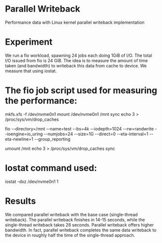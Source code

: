 # Parallel Writeback
Performance data with Linux kernel parallel writeback implementation

# Experiment
We run a fio workload, spawning 24 jobs each doing 1GiB of I/O. The total I/O issued from fio is 24 GiB.
The idea is to measure the amount of time taken (and bandwidth) to writeback this data from cache to device. We measure that using iostat.


# The fio job script used for measuring the performance:
mkfs.xfs -f /dev/nvme0n1
mount /dev/nvme0n1 /mnt
sync
echo 3 > /proc/sys/vm/drop_caches
 
fio --directory=/mnt --name=test --bs=4k --iodepth=1024 --rw=randwrite --ioengine=io_uring  --numjobs=24 --size=1G  --direct=0 --eta-interval=1 --eta-newline=1 --group_reporting
 
umount /mnt
echo 3 > /proc/sys/vm/drop_caches
sync

# Iostat command used:
iostat -dxz /dev/nvme0n1 1

# Results
We compared parallel writeback with the base case (single-thread writeback). The parallel writeback finishes in 14-15 seconds, while the single-thread writeback takes 28 seconds. Parallel writeback offers higher bandwidth. In fact, parallel writeback completes the same data writeback to the device in roughly half the time of the single-thread approach.

